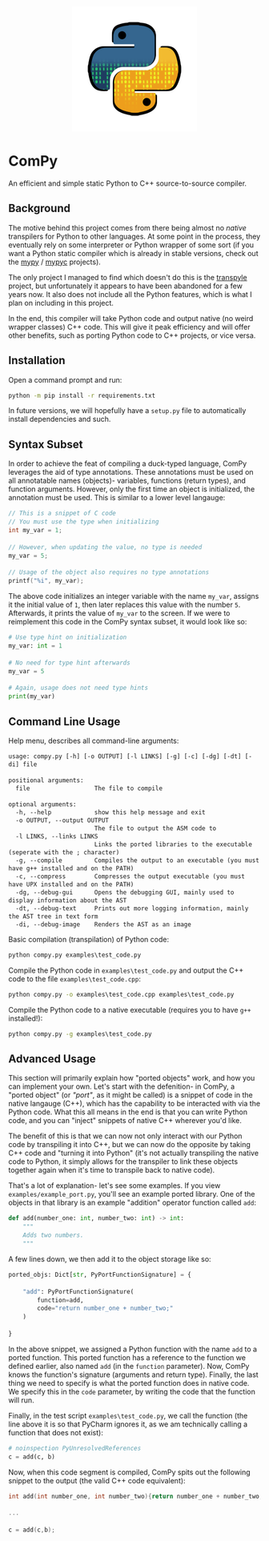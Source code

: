 <p align="center">
    <img src="resources/compy.png" alt="ComPy Logo" width="250">
</p>

# ComPy

An efficient and simple static Python to C++ source-to-source compiler.

## Background

The motive behind this project comes from there being almost no _native_
transpilers for Python to other languages. At some point in the process,
they eventually rely on some interpreter or Python wrapper of some sort
(if you want a Python static compiler which is already in stable versions,
check out the [mypy](https://github.com/python/mypy) /
[mypyc](https://github.com/mypyc/mypyc) projects).

The only project I managed to find which doesn't do this is the
[transpyle](https://github.com/mbdevpl/transpyle/) project, but
unfortunately it appears to have been abandoned for a few years
now. It also does not include all the Python features, which is
what I plan on including in this project.

In the end, this compiler will take Python code and output native
(no weird wrapper classes) C++ code. This will give it peak
efficiency and will offer other benefits, such as porting Python
code to C++ projects, or vice versa.

## Installation

Open a command prompt and run:
```cmd
python -m pip install -r requirements.txt
```
In future versions, we will hopefully have a `setup.py` file
to automatically install dependencies and such.

## Syntax Subset

In order to achieve the feat of compiling a duck-typed language,
ComPy leverages the aid of type annotations. These annotations
must be used on all annotatable names (objects)- variables,
functions (return types), and function arguments. However,
only the first time an object is initialized, the annotation
must be used. This is similar to a lower level langauge:

```c
// This is a snippet of C code
// You must use the type when initializing
int my_var = 1;

// However, when updating the value, no type is needed
my_var = 5;

// Usage of the object also requires no type annotations
printf("%i", my_var);
```

The above code initializes an integer variable with the name
`my_var`, assigns it the initial value of `1`, then later
replaces this value with the number `5`. Afterwards, it prints
the value of `my_var` to the screen. If we were to reimplement
this code in the ComPy syntax subset, it would look like so:

```python
# Use type hint on initialization
my_var: int = 1

# No need for type hint afterwards
my_var = 5

# Again, usage does not need type hints
print(my_var)
```

## Command Line Usage

Help menu, describes all command-line arguments:

```text
usage: compy.py [-h] [-o OUTPUT] [-l LINKS] [-g] [-c] [-dg] [-dt] [-di] file

positional arguments:
  file                  The file to compile

optional arguments:
  -h, --help            show this help message and exit
  -o OUTPUT, --output OUTPUT
                        The file to output the ASM code to
  -l LINKS, --links LINKS
                        Links the ported libraries to the executable (seperate with the ; character)
  -g, --compile         Compiles the output to an executable (you must have g++ installed and on the PATH)
  -c, --compress        Compresses the output executable (you must have UPX installed and on the PATH)
  -dg, --debug-gui      Opens the debugging GUI, mainly used to display information about the AST
  -dt, --debug-text     Prints out more logging information, mainly the AST tree in text form
  -di, --debug-image    Renders the AST as an image
```

Basic compilation (transpilation) of Python code:

```cmd
python compy.py examples\test_code.py
```

Compile the Python code in `examples\test_code.py` and output
the C++ code to the file `examples\test_code.cpp`:

```cmd
python compy.py -o examples\test_code.cpp examples\test_code.py
```

Compile the Python code to a native executable (requires you to have `g++` installed!):

```cmd
python compy.py -g examples\test_code.py
```

## Advanced Usage

This section will primarily explain how "ported objects"
work, and how you can implement your own. Let's start with the
defenition- in ComPy, a "ported object" (or _"port"_, as it
might be called) is a snippet of code in the native langauge
(C++), which has the capability to be interacted with via the
Python code. What this all means in the end is that you can
write Python code, and you can "inject" snippets of native C++
wherever you'd like.

The benefit of this is that we can now not only interact with
our Python code by transpiling it into C++, but we can now do
the opposite by taking C++ code and "turning it into Python"
(it's not actually transpiling the native code to Python, it
simply allows for the transpiler to link these objects together
again when it's time to transpile back to native code).

That's a lot of explanation- let's see some examples. If you
view `examples/example_port.py`, you'll see an example ported
library. One of the objects in that library is an example
"addition" operator function called `add`:

```python
def add(number_one: int, number_two: int) -> int:
	"""
	Adds two numbers.
	"""
```

A few lines down, we then add it to the object storage like so:

```python
ported_objs: Dict[str, PyPortFunctionSignature] = {

	"add": PyPortFunctionSignature(
		function=add,
		code="return number_one + number_two;"
	)

}
```

In the above snippet, we assigned a Python function with the
name `add` to a ported function. This ported function has a
reference to the function we defined earlier, also named
`add` (in the `function` parameter). Now, ComPy knows the
function's signature (arguments and return type). Finally,
the last thing we need to specify is what the ported
function does in native code. We specify this in the `code`
parameter, by writing the code that the function will run.

Finally, in the test script `examples\test_code.py`, we call
the function (the line above it is so that PyCharm ignores it,
as we am technically calling a function that does not exist):

```python
# noinspection PyUnresolvedReferences
c = add(c, b)
```

Now, when this code segment is compiled, ComPy spits out the
following snippet to the output (the valid C++ code equivalent):
```cpp
int add(int number_one, int number_two){return number_one + number_two;}

...

c = add(c,b);
```